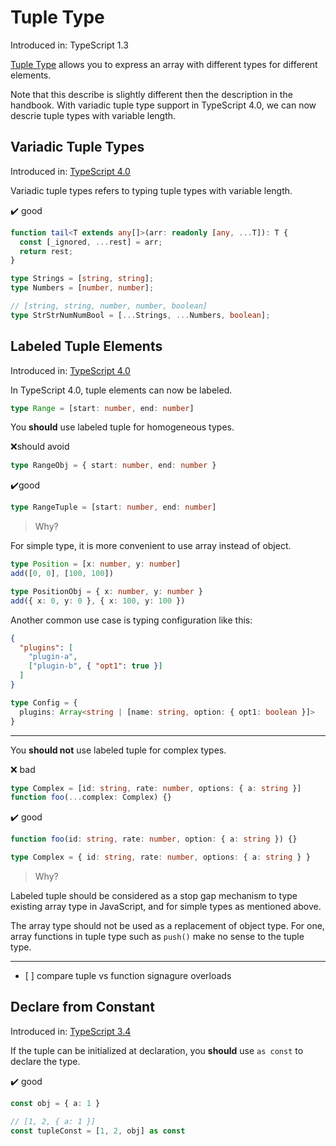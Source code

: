 # Tuple Type

Introduced in: TypeScript 1.3

[Tuple Type](https://www.typescriptlang.org/docs/handbook/basic-types.html#tuple) allows you to express an array with different types for different elements.

Note that this describe is slightly different then the description in the handbook.
With variadic tuple type support in TypeScript 4.0,
we can now descrie tuple types with variable length.

## Variadic Tuple Types

Introduced in: [TypeScript 4.0](https://devblogs.microsoft.com/typescript/announcing-typescript-4-0/#variadic-tuple-types)

Variadic tuple types refers to typing tuple types with variable length.

✔️ good

```ts file=../../examples/tuple/standard/variadic.ts
function tail<T extends any[]>(arr: readonly [any, ...T]): T {
  const [_ignored, ...rest] = arr;
  return rest;
}

type Strings = [string, string];
type Numbers = [number, number];

// [string, string, number, number, boolean]
type StrStrNumNumBool = [...Strings, ...Numbers, boolean];

```

## Labeled Tuple Elements

Introduced in: [TypeScript 4.0](https://devblogs.microsoft.com/typescript/announcing-typescript-4-0/#labeled-tuple-elements)

In TypeScript 4.0,
tuple elements can now be labeled.

```ts
type Range = [start: number, end: number]
```

You **should** use labeled tuple for homogeneous types.

❌should avoid

```ts file=../../examples/tuple/standard/labeled-tuple.bad.ts
type RangeObj = { start: number, end: number }

```

✔️good

```ts file=../../examples/tuple/standard/labeled-tuple.good.ts
type RangeTuple = [start: number, end: number]

```

> Why?

For simple type,
it is more convenient to use array instead of object.

```ts
type Position = [x: number, y: number]
add([0, 0], [100, 100])

type PositionObj = { x: number, y: number }
add({ x: 0, y: 0 }, { x: 100, y: 100 })
```

Another common use case is typing configuration like this:

```json
{
  "plugins": [
    "plugin-a",
    ["plugin-b", { "opt1": true }]
  ]
}
```

```ts
type Config = {
  plugins: Array<string | [name: string, option: { opt1: boolean }]>
}
```

---

You **should not** use labeled tuple for complex types.

❌ bad

```ts
type Complex = [id: string, rate: number, options: { a: string }]
function foo(...complex: Complex) {}
```

✔️ good

```ts
function foo(id: string, rate: number, option: { a: string }) {}

type Complex = { id: string, rate: number, options: { a: string } }
```

> Why?

Labeled tuple should be considered as a stop gap mechanism to type existing array type in JavaScript,
and for simple types as mentioned above.

The array type should not be used as a replacement of object type.
For one, array functions in tuple type such as `push()` make no sense to the tuple type.

---

- \[ ] compare tuple vs function signagure overloads

## Declare from Constant

Introduced in: [TypeScript 3.4](https://www.typescriptlang.org/docs/handbook/release-notes/typescript-3-4.html#const-assertions)

If the tuple can be initialized at declaration,
you **should** use `as const` to declare the type.

✔️ good

```ts file=../../examples/tuple/standard/as-const.ts
const obj = { a: 1 }

// [1, 2, { a: 1 }]
const tupleConst = [1, 2, obj] as const

```
